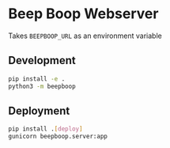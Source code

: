 Beep Boop Webserver
===================

Takes `BEEPBOOP_URL` as an environment variable

## Development
```bash
pip install -e .
python3 -m beepboop
```

## Deployment
```bash
pip install .[deploy]
gunicorn beepboop.server:app
```
